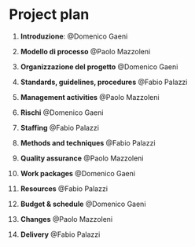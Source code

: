 # Project plan

1.  **Introduzione**: @Domenico Gaeni

2.  **Modello di processo** @Paolo Mazzoleni

3.  **Organizzazione del progetto** @Domenico Gaeni

4.  **Standards, guidelines, procedures** @Fabio Palazzi

5.  **Management activities** @Paolo Mazzoleni

6.  **Rischi** @Domenico Gaeni

7.  **Staffing** @Fabio Palazzi

8.  **Methods and techniques** @Fabio Palazzi

9.  **Quality assurance** @Paolo Mazzoleni

10. **Work packages** @Domenico Gaeni

11. **Resources** @Fabio Palazzi

12. **Budget & schedule** @Domenico Gaeni

13. **Changes** @Paolo Mazzoleni

14. **Delivery** @Fabio Palazzi
